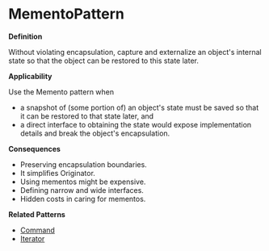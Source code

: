 # MementoPattern

**Definition** 

Without violating encapsulation, capture and externalize an object's internal state so that the object can be restored to this state later.

**Applicability**

Use the Memento pattern when 

- a snapshot of (some portion of) an object's state must be saved so that it can be restored to that state later, and  
- a direct interface to obtaining the state would expose implementation details and break the object's encapsulation. 

**Consequences**

- Preserving encapsulation boundaries.
- It simplifies Originator.
- Using mementos might be expensive.
- Defining narrow and wide interfaces.
- Hidden costs in caring for mementos.


**Related Patterns**

- [Command](https://github.com/andreidana/CommandExample)
- [Iterator](https://github.com/andreidana/IteratorPattern)